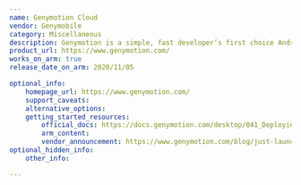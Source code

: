 ```yaml
---
name: Genymotion Cloud
vendor: Genymobile
category: Miscellaneous
description: Genymotion is a simple, fast developer’s first choice Android emulator. It has evolved into a full-fledged "Android as a service" platform, available across multiple channels in the cloud and on the desktop.
product_url: https://www.genymotion.com/
works_on_arm: true
release_date_on_arm: 2020/11/05

optional_info:
    homepage_url: https://www.genymotion.com/
    support_caveats:
    alternative_options:
    getting_started_resources:
        official_docs: https://docs.genymotion.com/desktop/041_Deploying_an_app/#applications-for-arm
        arm_content:
        vendor_announcement: https://www.genymotion.com/blog/just-launched-arm-native-android-in-the-cloud-environment-on-aws/
optional_hidden_info:
    other_info:

---
```

